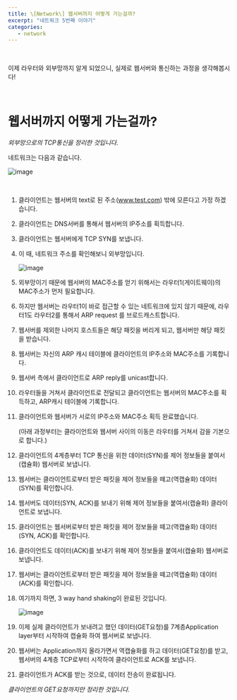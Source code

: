 ```yaml
---
title: \[Network\] 웹서버까지 어떻게 가는걸까?
excerpt: "네트워크 5번째 이야기"
categories:
   - network
---
```




<br>

이제 라우터와 외부망까지 알게 되었으니, 실제로 웹서버와 통신하는 과정을 생각해봅시다!

<br>

# 웹서버까지 어떻게 가는걸까?

*외부망으로의 TCP통신을 정리한 것입니다.*

네트워크는 다음과 같습니다.

![image](https://user-images.githubusercontent.com/42775225/107234010-8bd2f980-6a66-11eb-8ade-c5265916f7c8.png)





<br>

1. 클라이언트는 웹서버의 text로 된 주소(<a href="#">www.test.com</a>) 밖에 모른다고 가정 하겠습니다.

2. 클라이언트는 DNS서버를 통해서 웹서버의 IP주소를 획득합니다.

3. 클라이언트는 웹서버에게 TCP SYN를 보냅니다. 

4. 이 때, 네트워크 주소를 확인해보니 외부망입니다.

   ![image](https://user-images.githubusercontent.com/42775225/107233700-326aca80-6a66-11eb-8ea4-91855b8dc711.png)

5. 외부망이기 때문에 웹서버의 MAC주소를 얻기 위해서는 라우터1(게이트웨이)의 MAC주소가 먼저 필요합니다.

6. 하지만 웹서버는 라우터1이 바로 접근할 수 있는 네트워크에 있지 않기 때문에, 라우터1도 라우터2를 통해서 ARP request 를 브로드캐스트합니다.

7. 웹서버를 제외한 나머지 호스트들은 해당 패킷을 버리게 되고, 웹서버만 해당 패킷을 받습니다.

8. 웹서버는 자신의 ARP 캐시 테이블에 클라이언트의 IP주소와 MAC주소를 기록합니다.

9. 웹서버 측에서 클라이언트로 ARP reply를 unicast합니다.

10. 라우터들을 거쳐서 클라이언트로 전달되고 클라이언트는 웹서버의 MAC주소를 획득하고, ARP캐시 테이블에 기록합니다.

11. 클라이언트와 웹서버가 서로의 IP주소와 MAC주소 획득 완료했습니다.

    (아래 과정부터는 클라이언트와 웹서버 사이의 이동은 라우터를 거쳐서 감을 기본으로 합니다.)

12. 클라이언트의 4계층부터 TCP 통신을 위한 데이터(SYN)를 제어 정보들을 붙여서(캡슐화) 웹서버로 보냅니다.

13. 웹서버는 클라이언트로부터 받은 패킷을 제어 정보들을 떼고(역캡슐화) 데이터(SYN)를 확인합니다.

14. 웹서버도 데이터(SYN, ACK)를 보내기 위해 제어 정보들을 붙여서(캡슐화) 클라이언트로 보냅니다.

15. 클라이언트는 웹서버로부터 받은 패킷을 제어 정보들을 떼고(역캡슐화) 데이터(SYN, ACK)를 확인합니다.

16. 클라이언트도 데이터(ACK)를 보내기 위해 제어 정보들을 붙여서(캡슐화) 웹서버로 보냅니다.

17. 웹서버는 클라이언트로부터 받은 패킷을 제어 정보들을 떼고(역캡슐화) 데이터(ACK)를 확인합니다.

18. 여기까지 하면, 3 way hand shaking이 완료된 것입니다.

    ![image](https://user-images.githubusercontent.com/42775225/107233741-3d255f80-6a66-11eb-8113-0279ca3c6079.png)

19. 이제 실제 클라이언트가 보내려고 했던 데이터(GET요청)를 7계층Application layer부터 시작하여 캡슐화 하여 웹서버로 보냅니다.

20. 웹서버는 Application까지 올라가면서 역캡슐화를 하고 데이터(GET요청)를 받고, 웹서버의 4계층 TCP로부터 시작하여 클라이언트로 ACK를 보냅니다.

21. 클라이언트가 ACK를 받는 것으로, 데이터 전송이 완료됩니다.



*클라이언트의 GET요청까지만 정리한 것입니다.*

<br><br><br>